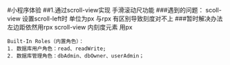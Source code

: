 #小程序体验
 ##1.通过scroll-view实现 手滑滚动尺功能
	###遇到的问题： scoll-view 设置scroll-left时 单位为px 与rpx 有区别导致刻度对不上
	###暂时解决办法 左边距依然用rpx scroll-view 内刻度元素 用px 
	
```
Built-In Roles（内置角色）：
1. 数据库用户角色：read、readWrite;
2. 数据库管理角色：dbAdmin、dbOwner、userAdmin；
```
